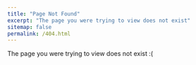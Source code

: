 ```yaml
---
title: "Page Not Found"
excerpt: "The page you were trying to view does not exist"
sitemap: false
permalink: /404.html
---
```


The page you were trying to view does not exist :(
